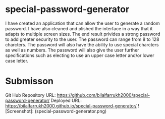 # special-password-generator
I have created an application that can allow the user to generate a random password. I have also cleaned and plished the interface in a way that it adapts to multiple screen sizes. The end result privides a strong password to add greater security to the user. The password can range from 8 to 128 charcters. The password will also have the ability to use special charcters as well as numbers. The password will also give the user further specifications such as electing to use an upper case letter and/or lower case letter.

# Submisson

Git Hub Repository URL: https://github.com/bilalfarrukh2000/special-password-generator/
Deployed URL: https://bilalfarrukh2000.github.io/special-password-generator/
! [Screenshot]: (special-password-generator.png)
